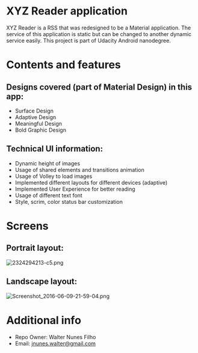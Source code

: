 # **XYZ Reader application** #

XYZ Reader is a RSS that was redesigned to be a Material application. The service of this application is static but can be changed to another dynamic service easily. This project is part of Udacity Android nanodegree.

# **Contents and features** #
## Designs covered (part of Material Design) in this app: ##
* Surface Design
* Adaptive Design
* Meaningful Design
* Bold Graphic Design 

## Technical UI information: ##
* Dynamic height of images
* Usage of shared elements and transitions animation
* Usage of Volley to load images
* Implemented different layouts for different devices (adaptive)
* Implemented User Experience for better reading
* Usage of different text font
* Style, scrim, color status bar customization
 
# **Screens** #
## Portrait layout: ##
 
![2324294213-c5.png](https://bitbucket.org/repo/LBkoXn/images/3498262550-2324294213-c5.png)

## Landscape layout: ##
 
![Screenshot_2016-06-09-21-59-04.png](https://bitbucket.org/repo/LBkoXn/images/493450260-Screenshot_2016-06-09-21-59-04.png)


# **Additional info** #

* Repo Owner: Walter Nunes Filho
* Email: jnunes.walter@gmail.com